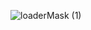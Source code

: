 ![loaderMask (1)](https://github.com/decimoDev/case-study-verdant-vibes/assets/106976520/c7f4e6b4-e7ac-4878-aa2f-2f3aecfdd778)


